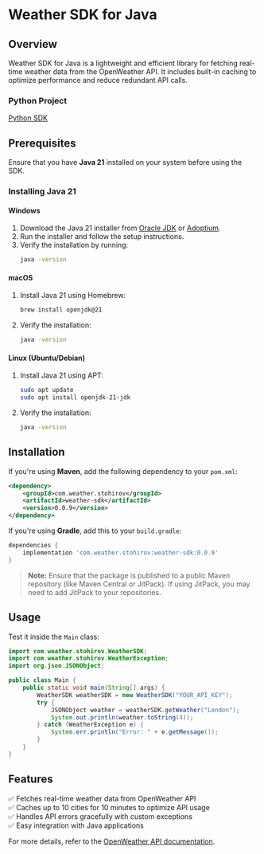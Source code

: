 # Weather SDK for Java

## Overview
Weather SDK for Java is a lightweight and efficient library for fetching real-time weather data from the OpenWeather API. It includes built-in caching to optimize performance and reduce redundant API calls.

### Python Project
[Python SDK](https://github.com/stohirov/weather-sdk-python)

## Prerequisites
Ensure that you have **Java 21** installed on your system before using the SDK.

### Installing Java 21
#### Windows
1. Download the Java 21 installer from [Oracle JDK](https://www.oracle.com/java/technologies/javase/jdk21-archive-downloads.html) or [Adoptium](https://adoptium.net/).
2. Run the installer and follow the setup instructions.
3. Verify the installation by running:
   ```sh
   java -version
   ```

#### macOS
1. Install Java 21 using Homebrew:
   ```sh
   brew install openjdk@21
   ```
2. Verify the installation:
   ```sh
   java -version
   ```

#### Linux (Ubuntu/Debian)
1. Install Java 21 using APT:
   ```sh
   sudo apt update
   sudo apt install openjdk-21-jdk
   ```
2. Verify the installation:
   ```sh
   java -version
   ```

## Installation

If you're using **Maven**, add the following dependency to your `pom.xml`:

```xml
<dependency>
    <groupId>com.weather.stohirov</groupId>
    <artifactId>weather-sdk</artifactId>
    <version>0.0.9</version>
</dependency>
```

If you're using **Gradle**, add this to your `build.gradle`:

```gradle
dependencies {
    implementation 'com.weather.stohirov:weather-sdk:0.0.9'
}
```

> **Note:** Ensure that the package is published to a public Maven repository (like Maven Central or JitPack). If using JitPack, you may need to add JitPack to your repositories.

## Usage
Test it inside the `Main` class:

```java
import com.weather.stohirov.WeatherSDK;
import com.weather.stohirov.WeatherException;
import org.json.JSONObject;

public class Main {
    public static void main(String[] args) {
        WeatherSDK weatherSDK = new WeatherSDK("YOUR_API_KEY");
        try {
            JSONObject weather = weatherSDK.getWeather("London");
            System.out.println(weather.toString(4));
        } catch (WeatherException e) {
            System.err.println("Error: " + e.getMessage());
        }
    }
}
```

## Features
✅ Fetches real-time weather data from OpenWeather API  
✅ Caches up to 10 cities for 10 minutes to optimize API usage  
✅ Handles API errors gracefully with custom exceptions  
✅ Easy integration with Java applications  

For more details, refer to the [OpenWeather API documentation](https://openweathermap.org/api).

